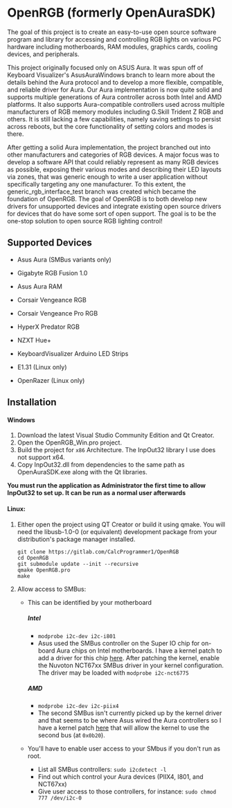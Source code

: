 # OpenRGB (formerly OpenAuraSDK)

The goal of this project is to create an easy-to-use open source software program and library for accessing and controlling RGB lights on various PC hardware including motherboards, RAM modules, graphics cards, cooling devices, and peripherals.

This project originally focused only on ASUS Aura.  It was spun off of Keyboard Visualizer's AsusAuraWindows branch to learn more about the details behind the Aura protocol and to develop a more flexible, compatible, and reliable driver for Aura.  Our Aura implementation is now quite solid and supports multiple generations of Aura controller across both Intel and AMD platforms.  It also supports Aura-compatible controllers used across multiple manufacturers of RGB memory modules including G.Skill Trident Z RGB and others.  It is still lacking a few capabilities, namely saving settings to persist across reboots, but the core functionality of setting colors and modes is there.

After getting a solid Aura implementation, the project branched out into other manufacturers and categories of RGB devices.  A major focus was to develop a software API that could reliably represent as many RGB devices as possible, exposing their various modes and describing their LED layouts via zones, that was generic enough to write a user application without specifically targeting any one manufacturer.  To this extent, the generic_rgb_interface_test branch was created which became the foundation of OpenRGB.  The goal of OpenRGB is to both develop new drivers for unsupported devices and integrate existing open source drivers for devices that do have some sort of open support.  The goal is to be the one-stop solution to open source RGB lighting control!

## Supported Devices

* Asus Aura (SMBus variants only)

* Gigabyte RGB Fusion 1.0

* Asus Aura RAM

* Corsair Vengeance RGB

* Corsair Vengeance Pro RGB

* HyperX Predator RGB

* NZXT Hue+

* KeyboardVisualizer Arduino LED Strips

* E1.31 (Linux only)

* OpenRazer (Linux only)

## Installation
#### Windows
  1. Download the latest Visual Studio Community Edition and Qt Creator.
  2. Open the OpenRGB_Win.pro project.
  3. Build the project for `x86` Architecture. The InpOut32 library I use does not support x64.
  4. Copy InpOut32.dll from dependencies to the same path as OpenAuraSDK.exe along with the Qt libraries.

**You must run the application as Administrator the first time to allow InpOut32 to set up.  It can be run as a normal user afterwards**

#### Linux:
  1. Either open the project using QT Creator or build it using qmake.  You will need the libusb-1.0-0 (or equivalent) development package from your distribution's package manager installed.
    
         git clone https://gitlab.com/CalcProgrammer1/OpenRGB
         cd OpenRGB
         git submodule update --init --recursive
         qmake OpenRGB.pro
         make
     

  2. Allow access to SMBus:<br>

     - This can be identified by your motherboard
         ##### Intel
          - `modprobe i2c-dev i2c-i801`
          - Asus used the SMBus controller on the Super IO chip for on-board Aura chips on Intel motherboards.  I have a kernel patch to add a driver for this chip [here](https://gitlab.com/CalcProgrammer1/OpenAuraSDK/issues/22).  After patching the kernel, enable the Nuvoton NCT67xx SMBus driver in your kernel configuration.  The driver may be loaded with `modprobe i2c-nct6775`
         ##### AMD
          - `modprobe i2c-dev i2c-piix4` 
          - The second SMBus isn't currently picked up by the kernel driver and that seems to be where Asus wired the Aura controllers so I have a kernel patch [here](https://gitlab.com/CalcProgrammer1/OpenAuraSDK/issues/9) that will allow the kernel to use the second bus (at `0x0b20`).

     - You'll have to enable user access to your SMbus if you don't run as root.
       - List all SMBus controllers: `sudo i2cdetect -l`
       - Find out which control your Aura devices (PIIX4, I801, and NCT67xx)
       - Give user access to those controllers, for instance: `sudo chmod 777 /dev/i2c-0`


